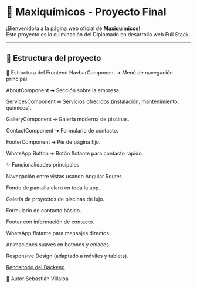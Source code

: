 # 🌊 Maxiquímicos - Proyecto Final

¡Bienvenido/a a la página web oficial de **Maxiquímicos**!  
Este proyecto es la culminación del Diplomado en desarrollo web Full Stack.

---

## 📁 Estructura del proyecto

🧩 Estructura del Frontend
NavbarComponent ➔ Menú de navegación principal.

AboutComponent ➔ Sección sobre la empresa.

ServicesComponent ➔ Servicios ofrecidos (instalación, mantenimiento, químicos).

GalleryComponent ➔ Galería moderna de piscinas.

ContactComponent ➔ Formulario de contacto.


FooterComponent ➔ Pie de página fijo.

WhatsApp Button ➔ Botón flotante para contacto rápido.


✨ Funcionalidades principales

Navegación entre vistas usando Angular Router.

Fondo de pantalla claro en toda la app.

Galería de proyectos de piscinas de lujo.

Formulario de contacto básico.

Footer con información de contacto.

WhatsApp flotante para mensajes directos.

Animaciones suaves en botones y enlaces.

Responsive Design (adaptado a móviles y tablets).

[Repositorio del Backend](https://github.com/VillalbaRz/proyecto-final-backend)

📜 Autor
Sebastián Villalba
